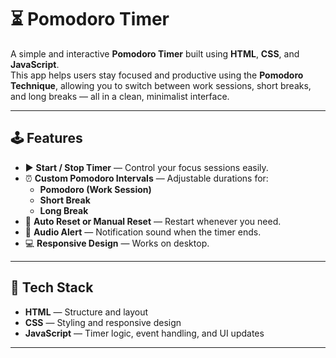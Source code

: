 # ⏳ Pomodoro Timer

A simple and interactive **Pomodoro Timer** built using **HTML**, **CSS**, and **JavaScript**.  
This app helps users stay focused and productive using the **Pomodoro Technique**, allowing you to switch between work sessions, short breaks, and long breaks — all in a clean, minimalist interface.

---

## 🕹️ Features

- ▶️ **Start / Stop Timer** — Control your focus sessions easily.  
- ⏰ **Custom Pomodoro Intervals** — Adjustable durations for:
  - **Pomodoro (Work Session)**
  - **Short Break**
  - **Long Break**
- 🔄 **Auto Reset or Manual Reset** — Restart whenever you need.  
- 🔔 **Audio Alert** — Notification sound when the timer ends.  
- 💻 **Responsive Design** — Works on desktop.  

---

## 🧩 Tech Stack

- **HTML** — Structure and layout  
- **CSS** — Styling and responsive design  
- **JavaScript** — Timer logic, event handling, and UI updates  

---

